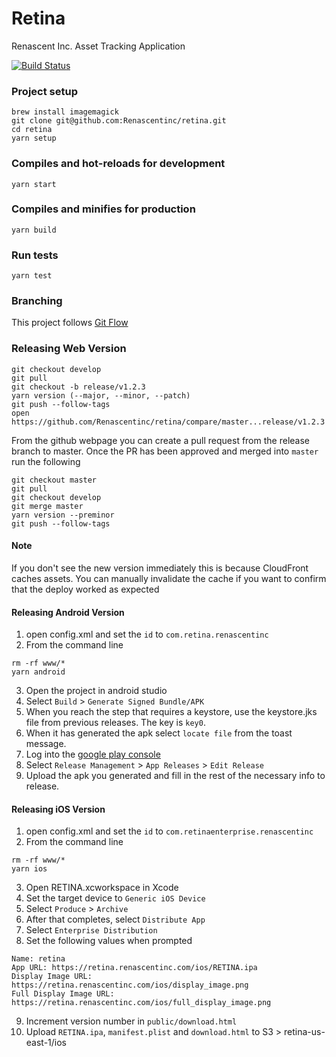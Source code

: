 # Retina

Renascent Inc. Asset Tracking Application

[![Build Status](https://travis-ci.org/Renascentinc/retina.png)](https://travis-ci.org/Renascentinc/retina)

### Project setup
```
brew install imagemagick
git clone git@github.com:Renascentinc/retina.git
cd retina
yarn setup
```

### Compiles and hot-reloads for development
```
yarn start
```

### Compiles and minifies for production
```
yarn build
```

### Run tests
```
yarn test
```

### Branching
This project follows [Git Flow](https://www.atlassian.com/git/tutorials/comparing-workflows/gitflow-workflow)

### Releasing Web Version
```
git checkout develop
git pull
git checkout -b release/v1.2.3
yarn version (--major, --minor, --patch)
git push --follow-tags
open https://github.com/Renascentinc/retina/compare/master...release/v1.2.3
```
From the github webpage you can create a pull request from the release branch to master.
Once the PR has been approved and merged into `master` run the following
```
git checkout master
git pull
git checkout develop
git merge master
yarn version --preminor
git push --follow-tags
```

#### Note
If you don't see the new version immediately this is because CloudFront caches assets. You can manually invalidate the cache if you want to confirm that the deploy worked as expected

#### Releasing Android Version
1. open config.xml and set the `id` to `com.retina.renascentinc`
2. From the command line
```
rm -rf www/*
yarn android
```
3. Open the project in android studio
4. Select `Build` > `Generate Signed Bundle/APK`
5. When you reach the step that requires a keystore, use the keystore.jks file from previous releases. The key is `key0`.
6. When it has generated the apk select `locate file` from the toast message.
7. Log into the [google play console](https://play.google.com/apps/publish/?pli=1&account=8580391619787055888#AppListPlace)
8. Select `Release Management` > `App Releases` > `Edit Release`
9. Upload the apk you generated and fill in the rest of the necessary info to release. 

#### Releasing iOS Version
1. open config.xml and set the `id` to `com.retinaenterprise.renascentinc`
2. From the command line
```
rm -rf www/*
yarn ios
```
3. Open RETINA.xcworkspace in Xcode
4. Set the target device to `Generic iOS Device`
5. Select `Produce` > `Archive`
6. After that completes, select `Distribute App`
7. Select `Enterprise Distribution`
8. Set the following values when prompted
```
Name: retina
App URL: https://retina.renascentinc.com/ios/RETINA.ipa
Display Image URL: https://retina.renascentinc.com/ios/display_image.png
Full Display Image URL: https://retina.renascentinc.com/ios/full_display_image.png
```
9. Increment version number in `public/download.html`
10. Upload `RETINA.ipa`, `manifest.plist` and `download.html` to S3 > retina-us-east-1/ios